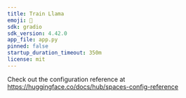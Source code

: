 ```yaml
---
title: Train Llama
emoji: 🐢
sdk: gradio
sdk_version: 4.42.0
app_file: app.py
pinned: false
startup_duration_timeout: 350m
license: mit
---
```


Check out the configuration reference at https://huggingface.co/docs/hub/spaces-config-reference
